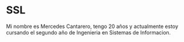 # SSL
Mi nombre es Mercedes Cantarero, tengo 20 años y actualmente estoy cursando el segundo año de Ingenieria en Sistemas de Informacion.
